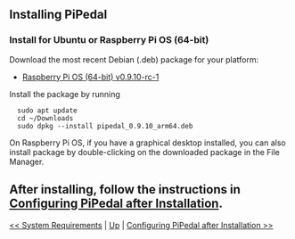 ## Installing PiPedal

### Install for Ubuntu or Raspberry Pi OS (64-bit)

Download the most recent Debian (.deb) package for your platform:

- [Raspberry Pi OS (64-bit) v0.9.10-rc-1](https://github.com/rerdavies/pipedal/releases/download/v0.9.10-rc-1/pipedal_0.9.10_arm64.deb)

Install the package by running 

```
  sudo apt update
  cd ~/Downloads  
  sudo dpkg --install pipedal_0.9.10_arm64.deb
```
On Raspberry Pi OS, if you have a graphical desktop installed, you can also install package by double-clicking on the downloaded package in the File Manager.


After installing, follow the instructions in [Configuring PiPedal after Installation](Configuring.md).
--------
[<< System Requirements](SystemRequirements.md) | [Up](Documentation.md) | [Configuring PiPedal after Installation >>](Configuring.md)
